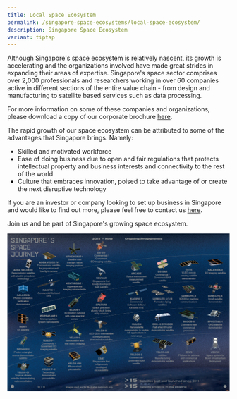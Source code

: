 ```yaml
---
title: Local Space Ecosystem
permalink: /singapore-space-ecosystems/local-space-ecosystem/
description: Singapore Space Ecosystem
variant: tiptap
---
```

Although Singapore's space ecosystem is relatively nascent, its growth is accelerating and the organizations involved have made great strides in expanding their areas of expertise. Singapore's space sector comprises over 2,000 professionals and researchers working in over 60 companies active in different sections of the entire value chain -  from design and manufacturing to satellite based services such as data processing.

For more information on some of these companies and organizations, please download a copy of our corporate brochure [here](https://file.go.gov.sg/sgspaceecosystem.pdf).

The rapid growth of our space ecosystem can be attributed to some of the advantages that Singapore brings. Namely:

- Skilled and motivated workforce
- Ease of doing business due to open and fair regulations that protects intellectual property and business interests and connectivity to the rest of the world
- Culture that embraces innovation, poised to take advantage of or create the next disruptive technology

If you are an investor or company looking to set up business in Singapore and would like to find out more, please feel free to contact us [here](/contact-us/).

Join us and be part of Singapore's growing space ecosystem.

![](/images/space%20ecosystem%20highlight%202.png)